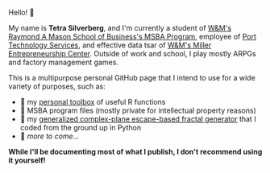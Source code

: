 Hello! 🍓

My name is **Tetra Silverberg**, and I'm currently a student of [W&M's Raymond A Mason School of Business's MSBA Program](https://mason.wm.edu/graduate/msba/residential/index.php), employee of [Port Technology Services](https://www.porttechnologyservices.com/), and effective data tsar of [W&M's Miller Entrepreneurship Center](https://millercenter.mason.wm.edu/). Outside of work and school, I play mostly ARPGs and factory management games.

This is a multipurpose personal GitHub page that I intend to use for a wide variety of purposes, such as:
* 🧰 my [personal toolbox](https://github.com/tetraketra/TetrasToolbox) of useful R functions
* 💼 MSBA program files (mostly private for intellectual property reasons)
* 🎨 my [generalized complex-plane escape-based fractal generator](https://github.com/tetraketra/FractalGenerator) that I coded from the ground up in Python
* 🤔 *more to come...*

**While I'll be documenting most of what I publish, I don't recommend using it yourself!**

<!---
tetraketra/tetraketra is a ✨ special ✨ repository because its `README.md` (this file) appears on your GitHub profile.
You can click the Preview link to take a look at your changes.
--->
